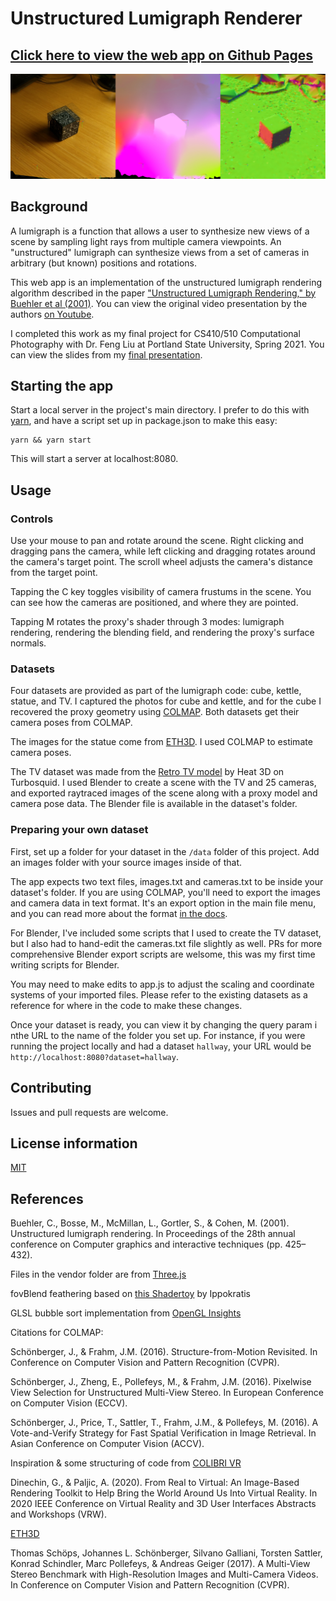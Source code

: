 # Unstructured Lumigraph Renderer

## [Click here to view the web app on Github Pages](https://hypothete.github.io/unstructured-lumigraph/)

<img src="./lum-modes.jpg" width="640" alt="3 shader modes of the lumigraph side by side: the rendered output, the camera blending field, and the proxy's normals" />

## Background

A lumigraph is a function that allows a user to synthesize new views of a scene by sampling light rays from multiple camera viewpoints. An "unstructured" lumigraph can synthesize views from a set of cameras in arbitrary (but known) positions and rotations.

This web app is an implementation of the unstructured lumigraph rendering algorithm described in the paper ["Unstructured Lumigraph Rendering," by Buehler et al (2001)](https://groups.csail.mit.edu/graphics/pubs/siggraph2001_ulr.pdf). You can view the original video presentation by the authors [on Youtube](https://www.youtube.com/watch?v=za4HIll9N7c).

I completed this work as my final project for CS410/510 Computational Photography with Dr. Feng Liu at Portland State University, Spring 2021. You can view the slides from my [final presentation](https://docs.google.com/presentation/d/1byQT7v3yyZlvRdjut-qXuMcusRpOWliTGs806qFkE-A/edit?usp=sharing).

## Starting the app

Start a local server in the project's main directory. I prefer to do this with [yarn](https://yarnpkg.com/), and have a script set up in package.json to make this easy:

```shell
yarn && yarn start
```

This will start a server at localhost:8080.

## Usage

### Controls

Use your mouse to pan and rotate around the scene. Right clicking and dragging pans the camera, while left clicking and dragging rotates around the camera's target point. The scroll wheel adjusts the camera's distance from the target point.

Tapping the C key toggles visibility of camera frustums in the scene. You can see how the cameras are positioned, and where they are pointed.

Tapping M rotates the proxy's shader through 3 modes: lumigraph rendering, rendering the blending field, and rendering the proxy's surface normals.

### Datasets

Four datasets are provided as part of the lumigraph code: cube, kettle, statue, and TV. I captured the photos for cube and kettle, and for the cube I recovered the proxy geometry using [COLMAP](https://colmap.github.io/index.html). Both datasets get their camera poses from COLMAP.

The images for the statue come from [ETH3D](https://www.eth3d.net/datasets). I used COLMAP to estimate camera poses.

The TV dataset was made from the [Retro TV model](https://www.turbosquid.com/3d-models/free-c4d-model-retro-tv/815392) by Heat 3D on Turbosquid. I used Blender to create a scene with the TV and 25 cameras, and exported raytraced images of the scene along with a proxy model and camera pose data. The Blender file is available in the dataset's folder.

### Preparing your own dataset

First, set up a folder for your dataset in the `/data` folder of this project. Add an images folder with your source images inside of that.

The app expects two text files, images.txt and cameras.txt to be inside your dataset's folder. If you are using COLMAP, you'll need to export the images and camera data in text format. It's an export option in the main file menu, and you can read more about the format [in the docs](https://colmap.github.io/format.html#text-format).

For Blender, I've included some scripts that I used to create the TV dataset, but I also had to hand-edit the cameras.txt file slightly as well. PRs for more comprehensive Blender export scripts are welsome, this was my first time writing scripts for Blender.

You may need to make edits to app.js to adjust the scaling and coordinate systems of your imported files. Please refer to the existing datasets as a reference for where in the code to make these changes.

Once your dataset is ready, you can view it by changing the query param i nthe URL to the name of the folder you set up. For instance, if you were running the project locally and had a dataset `hallway`, your URL would be `http://localhost:8080?dataset=hallway`.

## Contributing

Issues and pull requests are welcome.

## License information

[MIT](./LICENSE)

## References

Buehler, C., Bosse, M., McMillan, L., Gortler, S., & Cohen, M. (2001). Unstructured lumigraph rendering. In Proceedings of the 28th annual conference on Computer graphics and interactive techniques (pp. 425–432).

Files in the vendor folder are from [Three.js](https://threejs.org)

fovBlend feathering based on [this Shadertoy](https://www.shadertoy.com/view/lsKSWR) by Ippokratis

GLSL bubble sort implementation from [OpenGL Insights](https://github.com/OpenGLInsights/OpenGLInsightsCode)

Citations for COLMAP:

Schönberger, J., & Frahm, J.M. (2016). Structure-from-Motion Revisited. In Conference on Computer Vision and Pattern Recognition (CVPR).

Schönberger, J., Zheng, E., Pollefeys, M., & Frahm, J.M. (2016). Pixelwise View Selection for Unstructured Multi-View Stereo. In European Conference on Computer Vision (ECCV).

Schönberger, J., Price, T., Sattler, T., Frahm, J.M., & Pollefeys, M. (2016). A Vote-and-Verify Strategy for Fast Spatial Verification in Image Retrieval. In Asian Conference on Computer Vision (ACCV).

Inspiration & some structuring of code from [COLIBRI VR](https://caor-mines-paristech.github.io/colibri-vr)

Dinechin, G., & Paljic, A. (2020). From Real to Virtual: An Image-Based Rendering Toolkit to Help Bring the World Around Us Into Virtual Reality. In 2020 IEEE Conference on Virtual Reality and 3D User Interfaces Abstracts and Workshops (VRW).

[ETH3D](https://www.eth3d.net/)

Thomas Schöps, Johannes L. Schönberger, Silvano Galliani, Torsten Sattler, Konrad Schindler, Marc Pollefeys, & Andreas Geiger (2017). A Multi-View Stereo Benchmark with High-Resolution Images and Multi-Camera Videos. In Conference on Computer Vision and Pattern Recognition (CVPR).
